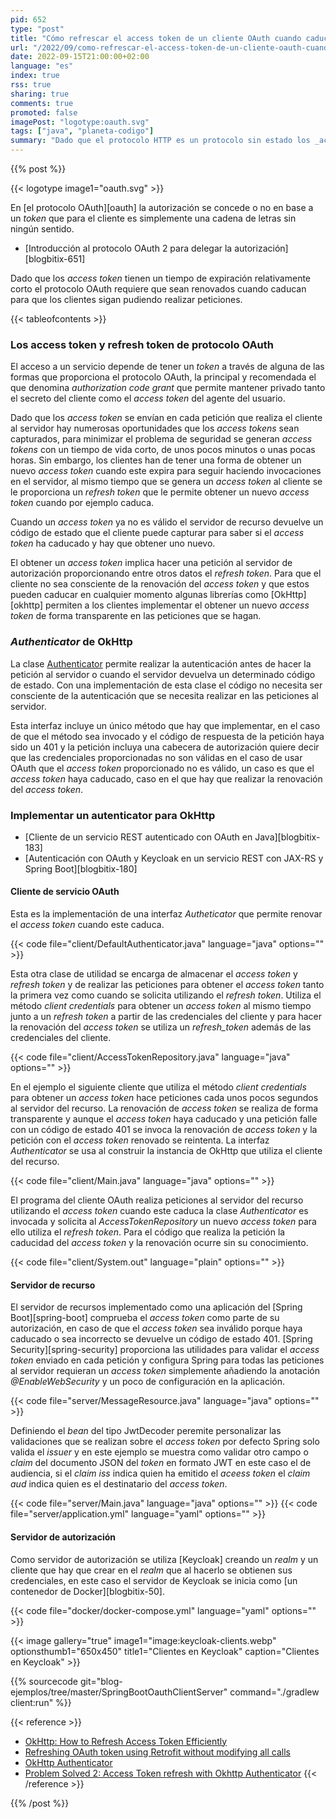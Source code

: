 ```yaml
---
pid: 652
type: "post"
title: "Cómo refrescar el access token de un cliente OAuth cuando caduca"
url: "/2022/09/como-refrescar-el-access-token-de-un-cliente-oauth-cuando-caduca/"
date: 2022-09-15T21:00:00+02:00
language: "es"
index: true
rss: true
sharing: true
comments: true
promoted: false
imagePost: "logotype:oauth.svg"
tags: ["java", "planeta-codigo"]
summary: "Dado que el protocolo HTTP es un protocolo sin estado los _access token_ se envían en cada petición que se hace al _endpoint_ de un recurso ofrecido por una aplicación mediante una interfaz REST. Para limitar el periodo de que un _access tokens_ sea utilizable en caso de ser filtrado estos se crean con un tiempo de vida corto, los clientes para seguir realizando peticiones han de solicitar al servidor de autorización un nuevo _access token_. La librería OkHttp permite realizar la renovación de forma transparente para el cliente y en el código donde se usa."
---
```


{{% post %}}

{{< logotype image1="oauth.svg" >}}

En [el protocolo OAuth][oauth] la autorización se concede o no en base a un _token_ que para el cliente es simplemente una cadena de letras sin ningún sentido.

* [Introducción al protocolo OAuth 2 para delegar la autorización][blogbitix-651]

Dado que los _access token_ tienen un tiempo de expiración relativamente corto el protocolo OAuth requiere que sean renovados cuando caducan para que los clientes sigan pudiendo realizar peticiones.

{{< tableofcontents >}}

### Los access token y refresh token de protocolo OAuth

El acceso a un servicio depende de tener un _token_ a través de alguna de las formas que proporciona el protocolo OAuth, la principal y recomendada el que denomina _authorization code grant_ que permite mantener privado tanto el secreto del cliente como el _access token_ del agente del usuario.

Dado que los _access token_ se envían en cada petición que realiza el cliente al servidor hay numerosas oportunidades que los _access tokens_ sean capturados, para minimizar el problema de seguridad se generan _access tokens_ con un tiempo de vida corto, de unos pocos minutos o unas pocas horas. Sin embargo, los clientes han de tener una forma de obtener un nuevo _access token_ cuando este expira para seguir haciendo invocaciones en el servidor, al mismo tiempo que se genera un _access token_ al cliente se le proporciona un _refresh token_ que le permite obtener un nuevo _access token_ cuando por ejemplo caduca.

Cuando un _access token_ ya no es válido el servidor de recurso devuelve un código de estado que el cliente puede capturar para saber si el _access token_ ha caducado y hay que obtener uno nuevo.

El obtener un _access token_ implica hacer una petición al servidor de autorización proporcionando entre otros datos el _refresh token_. Para que el cliente no sea consciente de la renovación del _access token_ y que estos pueden caducar en cualquier momento algunas librerías como [OkHttp][okhttp] permiten a los clientes implementar el obtener un nuevo _access token_ de forma transparente en las peticiones que se hagan.

### _Authenticator_ de OkHttp

La clase [Authenticator](https://square.github.io/okhttp/3.x/okhttp/okhttp3/Authenticator.html) permite realizar la autenticación antes de hacer la petición al servidor o cuando el servidor devuelva un determinado código de estado. Con una implementación de esta clase el código no necesita ser consciente de la autenticación que se necesita realizar en las peticiones al servidor.

Esta interfaz incluye un único método que hay que implementar, en el caso de que el método sea invocado y el código de respuesta de la petición haya sido un 401 y la petición incluya una cabecera de autorización quiere decir que las credenciales proporcionadas no son válidas en el caso de usar OAuth que el _access token_ proporcionado no es válido, un caso es que el _access token_ haya caducado, caso en el que hay que realizar la renovación del _access token_.

### Implementar un autenticator para OkHttp

* [Cliente de un servicio REST autenticado con OAuth en Java][blogbitix-183]
* [Autenticación con OAuth y Keycloak en un servicio REST con JAX-RS y Spring Boot][blogbitix-180]

#### Cliente de servicio OAuth

Esta es la implementación de una interfaz _Autheticator_ que permite renovar el _access token_ cuando este caduca.

{{< code file="client/DefaultAuthenticator.java" language="java" options="" >}}

Esta otra clase de utilidad se encarga de almacenar el _access token_ y _refresh token_ y de realizar las peticiones para obtener el _access token_ tanto la primera vez como cuando se solicita utilizando el _refresh token_. Utiliza el método _client credentials_ para obtener un _access token_ al mismo tiempo junto a un _refresh token_ a partir de las credenciales del cliente y para hacer la renovación del _access token_ se utiliza un _refresh_token_ además de las credenciales del cliente.

{{< code file="client/AccessTokenRepository.java" language="java" options="" >}}

En el ejemplo el siguiente cliente que utiliza el método _client credentials_ para obtener un _access token_ hace peticiones cada unos pocos segundos al servidor del recurso. La renovación de _access token_ se realiza de forma transparente y aunque el _access token_ haya caducado y una petición falle con un código de estado 401 se invoca la renovación de _access token_ y la petición con el _access token_ renovado se reintenta. La interfaz _Authenticator_ se usa al construir la instancia de OkHttp que utiliza el cliente del recurso.

{{< code file="client/Main.java" language="java" options="" >}}

El programa del cliente OAuth realiza peticiones al servidor del recurso utilizando el _access token_ cuando este caduca la clase _Authenticator_ es invocada y solicita al _AccessTokenRepository_ un nuevo _access token_ para ello utiliza el _refresh token_. Para el código que realiza la petición la caducidad del _access token_ y la renovación ocurre sin su conocimiento.

{{< code file="client/System.out" language="plain" options="" >}}

#### Servidor de recurso

El servidor de recursos implementado como una aplicación del [Spring Boot][spring-boot] comprueba el _access token_ como parte de su autorización, en caso de que el _access token_ sea inválido porque haya caducado o sea incorrecto se devuelve un código de estado 401. [Spring Security][spring-security] proporciona las utilidades para validar el _access token_ enviado en cada petición y configura Spring para todas las peticiones al servidor requieran un _access token_ simplemente añadiendo la anotación _@EnableWebSecurity_ y un poco de configuración en la aplicación.

{{< code file="server/MessageResource.java" language="java" options="" >}}

Definiendo el _bean_ del tipo JwtDecoder peremite personalizar las validaciones que se realizan sobre el _access token_ por defecto Spring solo valida el _issuer_ y en este ejemplo se muestra como validar otro campo o _claim_ del documento JSON del _token_ en formato JWT en este caso el de audiencia, si el _claim_ _iss_ indica quien ha emitido el _aceess token_  el _claim_ _aud_ indica quien es el destinatario del _access token_.

{{< code file="server/Main.java" language="java" options="" >}}
{{< code file="server/application.yml" language="yaml" options="" >}}

#### Servidor de autorización

Como servidor de autorización se utiliza [Keycloak] creando un _realm_ y un cliente que hay que crear en el _realm_ que al hacerlo se obtienen sus credenciales, en este caso el servidor de Keycloak se inicia como [un contenedor de Docker][blogbitix-50].

{{< code file="docker/docker-compose.yml" language="yaml" options="" >}}

{{< image
    gallery="true"
    image1="image:keycloak-clients.webp" optionsthumb1="650x450" title1="Clientes en Keycloak"
    caption="Clientes en Keycloak" >}}

{{% sourcecode git="blog-ejemplos/tree/master/SpringBootOauthClientServer" command="./gradlew client:run" %}}

{{< reference >}}
* [OkHttp: How to Refresh Access Token Efficiently](https://medium.com/@sumon.v0.0/okhttp-how-to-refresh-access-token-efficiently-6dece4d271c0)
* [Refreshing OAuth token using Retrofit without modifying all calls](https://stackoverflow.com/questions/22450036/refreshing-oauth-token-using-retrofit-without-modifying-all-calls)
* [OkHttp Authenticator](https://square.github.io/okhttp/4.x/okhttp/okhttp3/-authenticator/)
* [Problem Solved 2: Access Token refresh with Okhttp Authenticator](https://stengale.medium.com/problem-solved-2-access-token-refresh-with-okhttp-authenticator-5ccb798ede70)
{{< /reference >}}

{{% /post %}}

